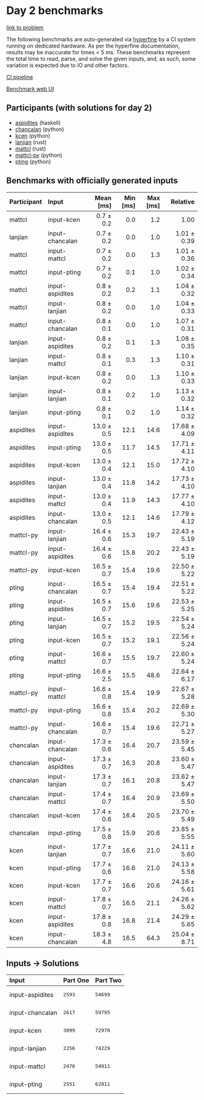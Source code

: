 # Day 2 benchmarks

[link to problem](https://adventofcode.com/2023/day/2)

The following benchmarks are auto-generated via
[hyperfine](https://github.com/sharkdp/hyperfine) by a CI system running on
dedicated hardware. As per the hyperfine documentation, results may be
inaccurate for times < 5 ms. These benchmarks represent the total time to read,
parse, and solve the given inputs, and, as such, some variation is expected due
to IO and other factors.

[CI pipeline](http://ci.papercode.net:8080/teams/main/pipelines/aoc2023)

[Benchmark web UI](https://aoc.ancalagon.black)


## Participants (with solutions for day 2)

- [aspidites](https://github.com/aspidites/aoc2023) (haskell)
- [chancalan](https://github.com/chancalan/aoc2023) (python)
- [kcen](https://github.com/kcen/aoc2023) (python)
- [lanjian](https://github.com/lanjian/aoc-2023) (rust)
- [mattcl](https://github.com/mattcl/aoc2023) (rust)
- [mattcl-py](https://github.com/mattcl/aoc2023-py) (python)
- [pting](https://github.com/pting/aoc2023) (python)


## Benchmarks with officially generated inputs

| Participant | Input | Mean [ms] | Min [ms] | Max [ms] | Relative |
|:---|:---|---:|---:|---:|---:|
| mattcl | input-kcen | 0.7 ± 0.2 | 0.0 | 1.2 | 1.00 |
| lanjian | input-chancalan | 0.7 ± 0.2 | 0.0 | 1.0 | 1.01 ± 0.39 |
| mattcl | input-mattcl | 0.7 ± 0.2 | 0.0 | 1.3 | 1.01 ± 0.36 |
| mattcl | input-pting | 0.7 ± 0.2 | 0.1 | 1.0 | 1.02 ± 0.34 |
| mattcl | input-aspidites | 0.8 ± 0.2 | 0.2 | 1.1 | 1.04 ± 0.32 |
| mattcl | input-lanjian | 0.8 ± 0.2 | 0.0 | 1.0 | 1.04 ± 0.33 |
| mattcl | input-chancalan | 0.8 ± 0.1 | 0.0 | 1.0 | 1.07 ± 0.31 |
| lanjian | input-aspidites | 0.8 ± 0.2 | 0.1 | 1.3 | 1.08 ± 0.35 |
| lanjian | input-mattcl | 0.8 ± 0.1 | 0.3 | 1.3 | 1.10 ± 0.31 |
| lanjian | input-kcen | 0.8 ± 0.2 | 0.0 | 1.3 | 1.10 ± 0.33 |
| lanjian | input-lanjian | 0.8 ± 0.1 | 0.2 | 1.0 | 1.13 ± 0.32 |
| lanjian | input-pting | 0.8 ± 0.1 | 0.2 | 1.0 | 1.14 ± 0.32 |
| aspidites | input-aspidites | 13.0 ± 0.5 | 12.1 | 14.6 | 17.68 ± 4.09 |
| aspidites | input-pting | 13.0 ± 0.5 | 11.7 | 14.5 | 17.71 ± 4.11 |
| aspidites | input-kcen | 13.0 ± 0.4 | 12.1 | 15.0 | 17.72 ± 4.10 |
| aspidites | input-lanjian | 13.0 ± 0.4 | 11.8 | 14.2 | 17.73 ± 4.10 |
| aspidites | input-mattcl | 13.0 ± 0.4 | 11.9 | 14.3 | 17.77 ± 4.10 |
| aspidites | input-chancalan | 13.0 ± 0.5 | 12.1 | 14.6 | 17.79 ± 4.12 |
| mattcl-py | input-lanjian | 16.4 ± 0.6 | 15.3 | 19.7 | 22.43 ± 5.19 |
| mattcl-py | input-aspidites | 16.4 ± 0.6 | 15.8 | 20.2 | 22.43 ± 5.19 |
| mattcl-py | input-kcen | 16.5 ± 0.7 | 15.4 | 19.6 | 22.50 ± 5.22 |
| pting | input-chancalan | 16.5 ± 0.7 | 15.4 | 19.4 | 22.51 ± 5.22 |
| pting | input-aspidites | 16.5 ± 0.7 | 15.6 | 19.6 | 22.53 ± 5.25 |
| pting | input-lanjian | 16.5 ± 0.7 | 15.2 | 19.5 | 22.54 ± 5.24 |
| pting | input-kcen | 16.5 ± 0.7 | 15.2 | 19.1 | 22.56 ± 5.24 |
| pting | input-mattcl | 16.6 ± 0.7 | 15.5 | 19.7 | 22.60 ± 5.24 |
| pting | input-pting | 16.6 ± 2.5 | 15.5 | 48.6 | 22.64 ± 6.17 |
| mattcl-py | input-mattcl | 16.6 ± 0.8 | 15.4 | 19.9 | 22.67 ± 5.28 |
| mattcl-py | input-pting | 16.6 ± 0.8 | 15.4 | 20.2 | 22.69 ± 5.30 |
| mattcl-py | input-chancalan | 16.6 ± 0.7 | 15.4 | 19.6 | 22.71 ± 5.27 |
| chancalan | input-chancalan | 17.3 ± 0.6 | 16.4 | 20.7 | 23.59 ± 5.45 |
| chancalan | input-aspidites | 17.3 ± 0.7 | 16.3 | 20.8 | 23.60 ± 5.47 |
| chancalan | input-lanjian | 17.3 ± 0.7 | 16.1 | 20.8 | 23.62 ± 5.47 |
| chancalan | input-mattcl | 17.4 ± 0.7 | 16.4 | 20.9 | 23.69 ± 5.50 |
| chancalan | input-kcen | 17.4 ± 0.6 | 16.4 | 20.5 | 23.70 ± 5.49 |
| chancalan | input-pting | 17.5 ± 0.8 | 15.9 | 20.6 | 23.85 ± 5.55 |
| kcen | input-lanjian | 17.7 ± 0.7 | 16.6 | 21.0 | 24.11 ± 5.60 |
| kcen | input-pting | 17.7 ± 0.6 | 16.6 | 21.0 | 24.13 ± 5.58 |
| kcen | input-kcen | 17.7 ± 0.7 | 16.6 | 20.6 | 24.16 ± 5.61 |
| kcen | input-mattcl | 17.8 ± 0.7 | 16.5 | 21.1 | 24.26 ± 5.62 |
| kcen | input-aspidites | 17.8 ± 0.8 | 16.8 | 21.4 | 24.29 ± 5.65 |
| kcen | input-chancalan | 18.3 ± 4.8 | 16.5 | 64.3 | 25.04 ± 8.71 |


## Inputs -> Solutions

| Input | Part One | Part Two |
|:---|:---|:---|
|input-aspidites|<pre>2593</pre>|<pre>54699</pre>|
|input-chancalan|<pre>2617</pre>|<pre>59795</pre>|
|input-kcen|<pre>3099</pre>|<pre>72970</pre>|
|input-lanjian|<pre>2256</pre>|<pre>74229</pre>|
|input-mattcl|<pre>2476</pre>|<pre>54911</pre>|
|input-pting|<pre>2551</pre>|<pre>62811</pre>|